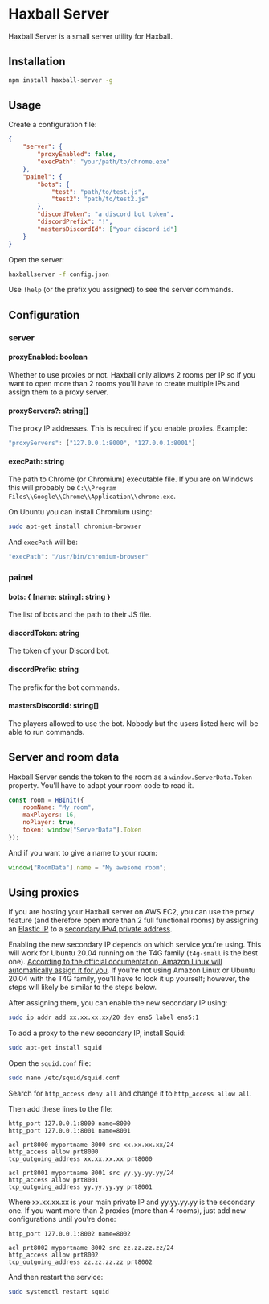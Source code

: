 
# Haxball Server

Haxball Server is a small server utility for Haxball.

## Installation

```bash
npm install haxball-server -g
```

## Usage
Create a configuration file:
```json
{
    "server": {
        "proxyEnabled": false,
        "execPath": "your/path/to/chrome.exe"
    },
    "painel": {
        "bots": {
            "test": "path/to/test.js",
            "test2": "path/to/test2.js"
        },
        "discordToken": "a discord bot token",
        "discordPrefix": "!",
        "mastersDiscordId": ["your discord id"]
    }
}
```
Open the server:
```bash
haxballserver -f config.json
```
Use `!help` (or the prefix you assigned) to see the server commands.

## Configuration
### server
#### proxyEnabled: boolean
Whether to use proxies or not. Haxball only allows 2 rooms per IP so if you want to open more than 2 rooms you'll have to create multiple IPs and assign them to a proxy server.
#### proxyServers?: string[]
The proxy IP addresses. This is required if you enable proxies. Example:
```js
"proxyServers": ["127.0.0.1:8000", "127.0.0.1:8001"]
```
#### execPath: string
The path to Chrome (or Chromium) executable file. If you are on Windows this will probably be `C:\\Program Files\\Google\\Chrome\\Application\\chrome.exe`.

On Ubuntu you can install Chromium using:
```bash
sudo apt-get install chromium-browser
```
And `execPath` will be:
```js
"execPath": "/usr/bin/chromium-browser"
```
### painel
#### bots: { [name: string]: string }
The list of bots and the path to their JS file.
#### discordToken: string
The token of your Discord bot.
#### discordPrefix: string
The prefix for the bot commands.
#### mastersDiscordId: string[]
The players allowed to use the bot. Nobody but the users listed here will be able to run commands.
## Server and room data
Haxball Server sends the token to the room as a `window.ServerData.Token` property. You'll have to adapt your room code to read it.
```js
const room = HBInit({
	roomName: "My room",
	maxPlayers: 16,
	noPlayer: true,
	token: window["ServerData"].Token
});
```
And if you want to give a name to your room:
```js
window["RoomData"].name = "My awesome room";
```
## Using proxies
If you are hosting your Haxball server on AWS EC2, you can use the proxy feature (and therefore open more than 2 full functional rooms) by assigning an [Elastic IP](https://docs.aws.amazon.com/AWSEC2/latest/UserGuide/MultipleIP.html#StepThreeEIP) to a [secondary IPv4 private address](https://docs.aws.amazon.com/AWSEC2/latest/UserGuide/MultipleIP.html#assignIP-existing).

Enabling the new secondary IP depends on which service you're using. This will work for Ubuntu 20.04 running on the T4G family (`t4g-small` is the best one). [According to the official documentation, Amazon Linux will automatically assign it for you](https://docs.aws.amazon.com/AWSEC2/latest/UserGuide/MultipleIP.html#StepTwoConfigOS). If you're not using Amazon Linux or Ubuntu 20.04 with the T4G family, you'll have to look it up yourself; however, the steps will likely be similar to the steps below.

After assigning them, you can enable the new secondary IP using:
```bash
sudo ip addr add xx.xx.xx.xx/20 dev ens5 label ens5:1
```
To add a proxy to the new secondary IP, install Squid:
```bash
sudo apt-get install squid
```
Open the `squid.conf` file:
```bash
sudo nano /etc/squid/squid.conf
```
Search for `http_access deny all` and change it to `http_access allow all`.

Then add these lines to the file:
```
http_port 127.0.0.1:8000 name=8000
http_port 127.0.0.1:8001 name=8001

acl prt8000 myportname 8000 src xx.xx.xx.xx/24
http_access allow prt8000
tcp_outgoing_address xx.xx.xx.xx prt8000

acl prt8001 myportname 8001 src yy.yy.yy.yy/24
http_access allow prt8001
tcp_outgoing_address yy.yy.yy.yy prt8001
```
Where xx.xx.xx.xx is your main private IP and yy.yy.yy.yy is the secondary one. If you want more than 2 proxies (more than 4 rooms), just add new configurations until you're done:
```
http_port 127.0.0.1:8002 name=8002

acl prt8002 myportname 8002 src zz.zz.zz.zz/24
http_access allow prt8002
tcp_outgoing_address zz.zz.zz.zz prt8002
```
And then restart the service:
```bash
sudo systemctl restart squid
```